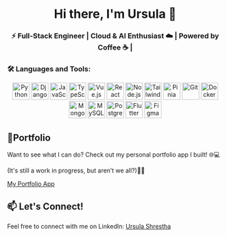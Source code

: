 <h1 align="center">Hi there, I'm Ursula 👋</h1>
<h3 align="center">⚡ Full-Stack Engineer | Cloud & AI Enthusiast ☁️ | Powered by Coffee ☕ |</h3>

### 🛠️ Languages and Tools:
<p align="center">
  <!-- Languages -->
  <img src="https://cdn.jsdelivr.net/gh/devicons/devicon/icons/python/python-original.svg" width="40px" alt="Python"/>
  <img src="https://cdn.jsdelivr.net/gh/devicons/devicon/icons/django/django-plain.svg" width="40px" alt="Django"/>
  <img src="https://cdn.jsdelivr.net/gh/devicons/devicon/icons/javascript/javascript-original.svg" width="40px" alt="JavaScript"/>
  <img src="https://cdn.jsdelivr.net/gh/devicons/devicon/icons/typescript/typescript-original.svg" width="40px" alt="TypeScript"/>
  <img src="https://cdn.jsdelivr.net/gh/devicons/devicon/icons/vuejs/vuejs-original.svg" width="40px" alt="Vue.js"/>
  <img src="https://cdn.jsdelivr.net/gh/devicons/devicon/icons/react/react-original.svg" width="40px" alt="React"/>
  <img src="https://cdn.jsdelivr.net/gh/devicons/devicon/icons/nodejs/nodejs-original.svg" width="40px" alt="Node.js"/>
  <img src="https://cdn.jsdelivr.net/gh/devicons/devicon/icons/tailwindcss/tailwindcss-original.svg" width="40px" alt="TailwindCSS"/>
  <img src="https://pinia.vuejs.org/logo.svg" width="40px" alt="Pinia"/>
  
  <!-- Tools -->
  <img src="https://cdn.jsdelivr.net/gh/devicons/devicon/icons/git/git-original.svg" width="40px" alt="Git"/>
  <img src="https://cdn.jsdelivr.net/gh/devicons/devicon/icons/docker/docker-original.svg" width="40px" alt="Docker"/>
  <img src="https://cdn.jsdelivr.net/gh/devicons/devicon/icons/mongodb/mongodb-original.svg" width="40px" alt="MongoDB"/>
  <img src="https://cdn.jsdelivr.net/gh/devicons/devicon/icons/mysql/mysql-original.svg" width="40px" alt="MySQL"/>
  <img src="https://cdn.jsdelivr.net/gh/devicons/devicon/icons/postgresql/postgresql-original.svg" width="40px" alt="PostgreSQL"/>
  <img src="https://cdn.jsdelivr.net/gh/devicons/devicon/icons/flutter/flutter-original.svg" width="40px" alt="Flutter"/>
  <img src="https://cdn.jsdelivr.net/gh/devicons/devicon/icons/figma/figma-original.svg" width="40px" alt="Figma"/>
</p>

## 🔗Portfolio
Want to see what I can do? Check out my personal portfolio app I built! 🌐💻 

(It's still a work in progress, but aren’t we all?)💁‍♀️

[My Portfolio App](https://ursulashrestha.com.np/)

## 📫 Let's Connect!
 Feel free to connect with me on LinkedIn: [Ursula Shrestha](https://www.linkedin.com/in/ursula-shrestha/)



